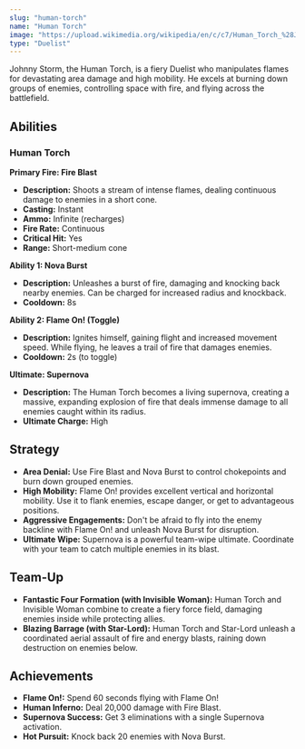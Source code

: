 ```yaml
---
slug: "human-torch"
name: "Human Torch"
image: "https://upload.wikimedia.org/wikipedia/en/c/c7/Human_Torch_%28Johnny_Storm%29.png"
type: "Duelist"
---
```


Johnny Storm, the Human Torch, is a fiery Duelist who manipulates flames for devastating area damage and high mobility. He excels at burning down groups of enemies, controlling space with fire, and flying across the battlefield.

[//]: # (![image]&#40;{{.image}}&#41;)

## Abilities

### Human Torch

**Primary Fire: Fire Blast**
*   **Description:** Shoots a stream of intense flames, dealing continuous damage to enemies in a short cone.
*   **Casting:** Instant
*   **Ammo:** Infinite (recharges)
*   **Fire Rate:** Continuous
*   **Critical Hit:** Yes
*   **Range:** Short-medium cone

**Ability 1: Nova Burst**
*   **Description:** Unleashes a burst of fire, damaging and knocking back nearby enemies. Can be charged for increased radius and knockback.
*   **Cooldown:** 8s

**Ability 2: Flame On! (Toggle)**
*   **Description:** Ignites himself, gaining flight and increased movement speed. While flying, he leaves a trail of fire that damages enemies.
*   **Cooldown:** 2s (to toggle)

**Ultimate: Supernova**
*   **Description:** The Human Torch becomes a living supernova, creating a massive, expanding explosion of fire that deals immense damage to all enemies caught within its radius.
*   **Ultimate Charge:** High

## Strategy

*   **Area Denial:** Use Fire Blast and Nova Burst to control chokepoints and burn down grouped enemies.
*   **High Mobility:** Flame On! provides excellent vertical and horizontal mobility. Use it to flank enemies, escape danger, or get to advantageous positions.
*   **Aggressive Engagements:** Don't be afraid to fly into the enemy backline with Flame On! and unleash Nova Burst for disruption.
*   **Ultimate Wipe:** Supernova is a powerful team-wipe ultimate. Coordinate with your team to catch multiple enemies in its blast.

## Team-Up

*   **Fantastic Four Formation (with Invisible Woman):** Human Torch and Invisible Woman combine to create a fiery force field, damaging enemies inside while protecting allies.
*   **Blazing Barrage (with Star-Lord):** Human Torch and Star-Lord unleash a coordinated aerial assault of fire and energy blasts, raining down destruction on enemies below.

## Achievements

*   **Flame On!:** Spend 60 seconds flying with Flame On!
*   **Human Inferno:** Deal 20,000 damage with Fire Blast.
*   **Supernova Success:** Get 3 eliminations with a single Supernova activation.
*   **Hot Pursuit:** Knock back 20 enemies with Nova Burst.
